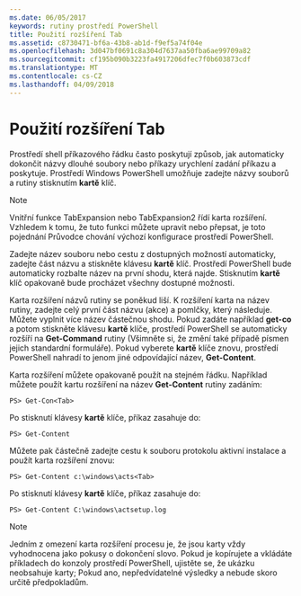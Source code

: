 ```yaml
---
ms.date: 06/05/2017
keywords: rutiny prostředí PowerShell
title: Použití rozšíření Tab
ms.assetid: c8730471-bf6a-43b8-ab1d-f9ef5a74f04e
ms.openlocfilehash: 3d047bf0691c8a304d7637aa50fba6ae99709a82
ms.sourcegitcommit: cf195b090b3223fa4917206dfec7f0b603873cdf
ms.translationtype: MT
ms.contentlocale: cs-CZ
ms.lasthandoff: 04/09/2018
---
```

# <a name="using-tab-expansion"></a>Použití rozšíření Tab

Prostředí shell příkazového řádku často poskytují způsob, jak automaticky dokončit názvy dlouhé soubory nebo příkazy urychlení zadání příkazu a poskytuje. Prostředí Windows PowerShell umožňuje zadejte názvy souborů a rutiny stisknutím **kartě** klíč.

> [!NOTE]
> Vnitřní funkce TabExpansion nebo TabExpansion2 řídí karta rozšíření. Vzhledem k tomu, že tuto funkci můžete upravit nebo přepsat, je toto pojednání Průvodce chování výchozí konfigurace prostředí PowerShell.

Zadejte název souboru nebo cestu z dostupných možností automaticky, zadejte část názvu a stiskněte klávesu **kartě** klíč. Prostředí PowerShell bude automaticky rozbalte název na první shodu, která najde. Stisknutím **kartě** klíč opakovaně bude procházet všechny dostupné možnosti.

Karta rozšíření názvů rutiny se poněkud liší. K rozšíření karta na název rutiny, zadejte celý první část názvu (akce) a pomlčky, který následuje. Můžete vyplnit více název částečnou shodu. Pokud zadáte například **get-co** a potom stiskněte klávesu **kartě** klíče, prostředí PowerShell se automaticky rozšíří na **Get-Command** rutiny (Všimněte si, že změní také případě písmen jejich standardní formuláře). Pokud vyberete **kartě** klíče znovu, prostředí PowerShell nahradí to jenom jiné odpovídající název, **Get-Content**.

Karta rozšíření můžete opakovaně použít na stejném řádku. Například můžete použít kartu rozšíření na název **Get-Content** rutiny zadáním:

```
PS> Get-Con<Tab>
```

Po stisknutí klávesy **kartě** klíče, příkaz zasahuje do:

```
PS> Get-Content
```

Můžete pak částečně zadejte cestu k souboru protokolu aktivní instalace a použít karta rozšíření znovu:

```
PS> Get-Content c:\windows\acts<Tab>
```

Po stisknutí klávesy **kartě** klíče, příkaz zasahuje do:

```
PS> Get-Content C:\windows\actsetup.log
```

> [!NOTE]
> Jedním z omezení karta rozšíření procesu je, že jsou karty vždy vyhodnocena jako pokusy o dokončení slovo. Pokud je kopírujete a vkládáte příkladech do konzoly prostředí PowerShell, ujistěte se, že ukázku neobsahuje karty; Pokud ano, nepředvídatelné výsledky a nebude skoro určitě předpokladům.